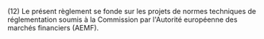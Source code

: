 (12) Le présent règlement se fonde sur les projets de normes techniques de réglementation soumis à la Commission par l'Autorité européenne des marchés financiers (AEMF).